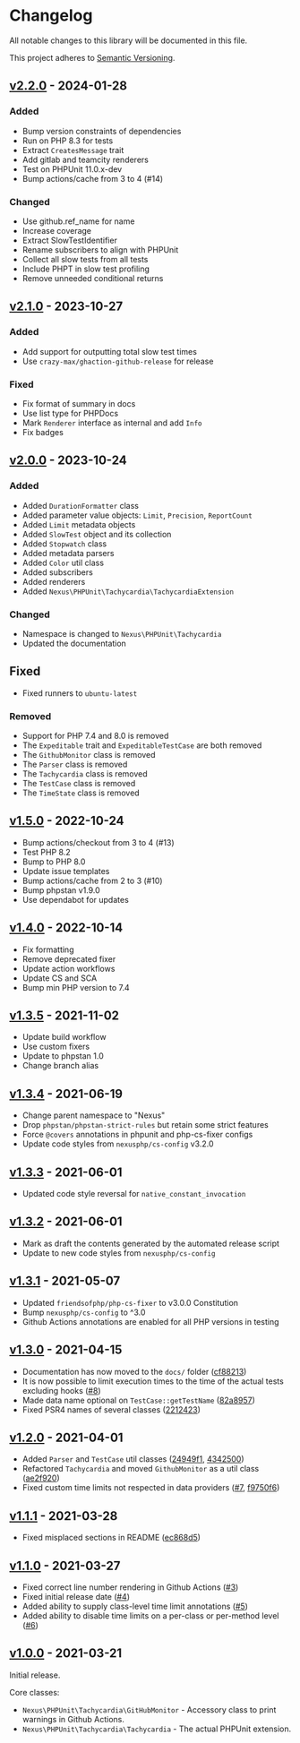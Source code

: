 # Changelog

All notable changes to this library will be documented in this file.

This project adheres to [Semantic Versioning](https://semver.org/spec/v2.0.0.html).

## [v2.2.0](https://github.com/NexusPHP/tachycardia/compare/v2.1.0...v2.2.0) - 2024-01-28

### Added

- Bump version constraints of dependencies
- Run on PHP 8.3 for tests
- Extract `CreatesMessage` trait
- Add gitlab and teamcity renderers
- Test on PHPUnit 11.0.x-dev
- Bump actions/cache from 3 to 4 (#14)

### Changed

- Use github.ref_name for name
- Increase coverage
- Extract SlowTestIdentifier
- Rename subscribers to align with PHPUnit
- Collect all slow tests from all tests
- Include PHPT in slow test profiling
- Remove unneeded conditional returns

## [v2.1.0](https://github.com/NexusPHP/tachycardia/compare/v2.0.0...v2.1.0) - 2023-10-27

### Added

- Add support for outputting total slow test times
- Use `crazy-max/ghaction-github-release` for release

### Fixed

- Fix format of summary in docs
- Use list type for PHPDocs
- Mark `Renderer` interface as internal and add `Info`
- Fix badges

## [v2.0.0](https://github.com/NexusPHP/tachycardia/compare/v1.4.0...v2.0.0) - 2023-10-24

### Added

- Added `DurationFormatter` class
- Added parameter value objects: `Limit`, `Precision`, `ReportCount`
- Added `Limit` metadata objects
- Added `SlowTest` object and its collection
- Added `Stopwatch` class
- Added metadata parsers
- Added `Color` util class
- Added subscribers
- Added renderers
- Added `Nexus\PHPUnit\Tachycardia\TachycardiaExtension`

### Changed

- Namespace is changed to `Nexus\PHPUnit\Tachycardia`
- Updated the documentation

## Fixed

- Fixed runners to `ubuntu-latest`

### Removed

- Support for PHP 7.4 and 8.0 is removed
- The `Expeditable` trait and `ExpeditableTestCase` are both removed
- The `GithubMonitor` class is removed
- The `Parser` class is removed
- The `Tachycardia` class is removed
- The `TestCase` class is removed
- The `TimeState` class is removed

## [v1.5.0](https://github.com/NexusPHP/tachycardia/compare/v1.4.0...v1.5.0) - 2022-10-24

- Bump actions/checkout from 3 to 4 (#13)
- Test PHP 8.2
- Bump to PHP 8.0
- Update issue templates
- Bump actions/cache from 2 to 3 (#10)
- Bump phpstan v1.9.0
- Use dependabot for updates

## [v1.4.0](https://github.com/NexusPHP/tachycardia/compare/v1.3.5...v1.4.0) - 2022-10-14

- Fix formatting
- Remove deprecated fixer
- Update action workflows
- Update CS and SCA
- Bump min PHP version to 7.4

## [v1.3.5](https://github.com/NexusPHP/tachycardia/compare/v1.3.4...v1.3.5) - 2021-11-02

- Update build workflow
- Use custom fixers
- Update to phpstan 1.0
- Change branch alias

## [v1.3.4](https://github.com/NexusPHP/tachycardia/compare/v1.3.3...v1.3.4) - 2021-06-19

- Change parent namespace to "Nexus"
- Drop `phpstan/phpstan-strict-rules` but retain some strict features
- Force `@covers` annotations in phpunit and php-cs-fixer configs
- Update code styles from `nexusphp/cs-config` v3.2.0

## [v1.3.3](https://github.com/NexusPHP/tachycardia/compare/v1.3.2...v1.3.3) - 2021-06-01

- Updated code style reversal for `native_constant_invocation`

## [v1.3.2](https://github.com/NexusPHP/tachycardia/compare/v1.3.1...v1.3.2) - 2021-06-01

- Mark as draft the contents generated by the automated release script
- Update to new code styles from `nexusphp/cs-config`

## [v1.3.1](https://github.com/NexusPHP/tachycardia/compare/v1.3.0...v1.3.1) - 2021-05-07

- Updated `friendsofphp/php-cs-fixer` to v3.0.0 Constitution
- Bump `nexusphp/cs-config` to ^3.0
- Github Actions annotations are enabled for all PHP versions in testing

## [v1.3.0](https://github.com/NexusPHP/tachycardia/compare/v1.2.0...v1.3.0) - 2021-04-15

- Documentation has now moved to the `docs/` folder ([cf88213](https://github.com/NexusPHP/tachycardia/commit/cf88213630b0f825e6d6e24764284d72699169f0))
- It is now possible to limit execution times to the time of the actual tests excluding hooks ([\#8](https://github.com/NexusPHP/tachycardia/issues/8))
- Made data name optional on `TestCase::getTestName` ([82a8957](https://github.com/NexusPHP/tachycardia/commit/82a8957068f0aa7d3250c6b6f7ce13d10a73af03))
- Fixed PSR4 names of several classes ([2212423](https://github.com/NexusPHP/tachycardia/commit/221242342e1644fecd6a596ba57f77097fe52c22))

## [v1.2.0](https://github.com/NexusPHP/tachycardia/commpare/v1.1.1...v1.2.0) - 2021-04-01

- Added `Parser` and `TestCase` util classes ([24949f1](https://github.com/NexusPHP/tachycardia/commit/24949f1b9e916f9fe2a49dd10ac41a1c4b2f9d83), [4342500](https://github.com/NexusPHP/tachycardia/commit/43425004816f6799e8620649a2a62917c6f562f1))
- Refactored `Tachycardia` and moved `GithubMonitor` as a util class ([ae2f920](https://github.com/NexusPHP/tachycardia/commit/ae2f92055c3b0070c55bf262d09d57ff3780f997))
- Fixed custom time limits not respected in data providers ([\#7](https://github.com/NexusPHP/tachycardia/issues/7), [f9750f6](https://github.com/NexusPHP/tachycardia/commit/f9750f6fac13213649a72f90e58f2e28d9b1ac6d))

## [v1.1.1](https://github.com/NexusPHP/tachycardia/compare/v1.1.0...v1.1.1) - 2021-03-28

- Fixed misplaced sections in README ([ec868d5](https://github.com/NexusPHP/tachycardia/commit/ec868d5d22e6dbc7a117cf1672acadbd3a524e94))

## [v1.1.0](https://github.com/NexusPHP/tachycardia/compare/v1.0.0...v1.1.0) - 2021-03-27

- Fixed correct line number rendering in Github Actions ([\#3](https://github.com/NexusPHP/tachycardia/pull/3))
- Fixed initial release date ([\#4](https://github.com/NexusPHP/tachycardia/pull/4))
- Added ability to supply class-level time limit annotations ([\#5](https://github.com/NexusPHP/tachycardia/pull/5))
- Added ability to disable time limits on a per-class or per-method level ([\#6](https://github.com/NexusPHP/tachycardia/pull/6))

## [v1.0.0](https://github.com/NexusPHP/tachycardia/releases/tag/v1.0.0) - 2021-03-21

Initial release.

Core classes:
- `Nexus\PHPUnit\Tachycardia\GitHubMonitor` - Accessory class to print warnings in Github Actions.
- `Nexus\PHPUnit\Tachycardia\Tachycardia` - The actual PHPUnit extension.
